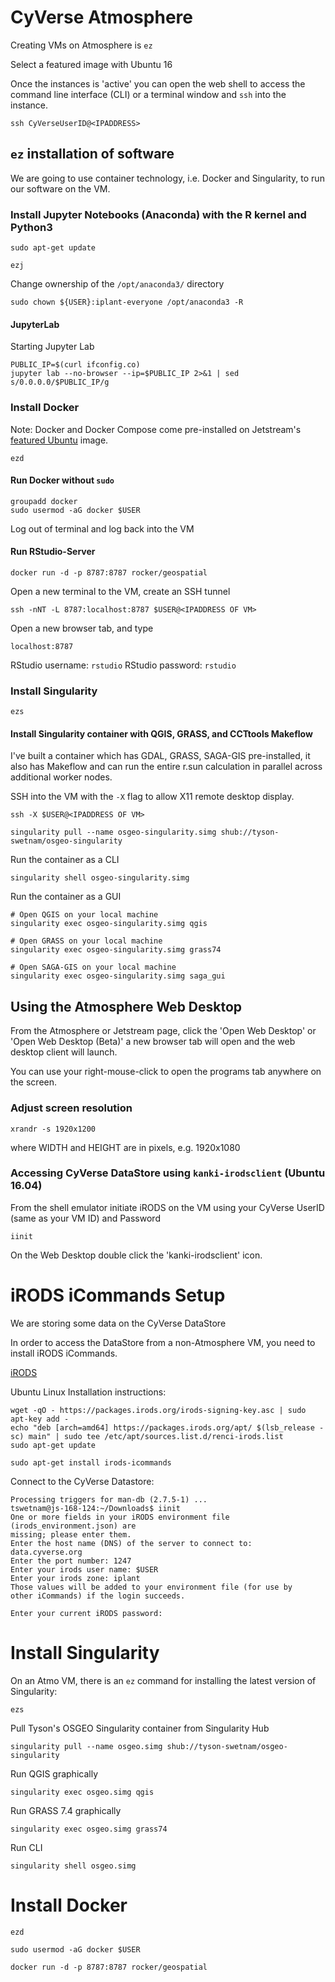 # CyVerse Atmosphere

Creating VMs on Atmosphere is `ez`

Select a featured image with Ubuntu 16

Once the instances is 'active' you can open the web shell to access the command line interface (CLI) or a terminal window and `ssh` into the instance.

```
ssh CyVerseUserID@<IPADDRESS>
```

## `ez` installation of software

We are going to use container technology, i.e. Docker and Singularity, to run our software on the VM.

### Install Jupyter Notebooks (Anaconda) with the R kernel and Python3

```
sudo apt-get update
```

```
ezj
```

Change ownership of the `/opt/anaconda3/` directory

```
sudo chown ${USER}:iplant-everyone /opt/anaconda3 -R
```

#### JupyterLab

Starting Jupyter Lab

```
PUBLIC_IP=$(curl ifconfig.co)
jupyter lab --no-browser --ip=$PUBLIC_IP 2>&1 | sed s/0.0.0.0/$PUBLIC_IP/g
```

### Install Docker

Note: Docker and Docker Compose come pre-installed on Jetstream's [featured Ubuntu](https://use.jetstream-cloud.org/application/images/107) image.

```
ezd
```

#### Run Docker without `sudo`

```
groupadd docker
sudo usermod -aG docker $USER
```
Log out of terminal and log back into the VM

#### Run RStudio-Server

```
docker run -d -p 8787:8787 rocker/geospatial
```

Open a new terminal to the VM, create an SSH tunnel

```
ssh -nNT -L 8787:localhost:8787 $USER@<IPADDRESS OF VM> 
```

Open a new browser tab, and type

```
localhost:8787
```
RStudio username: `rstudio`
RStudio password: `rstudio`
 
### Install Singularity

```
ezs
```

#### Install Singularity container with QGIS, GRASS, and CCTtools Makeflow

I've built a container which has GDAL, GRASS, SAGA-GIS pre-installed, it also has Makeflow and can run the entire r.sun calculation in parallel across additional worker nodes.

SSH into the VM with the `-X` flag to allow X11 remote desktop display.

```
ssh -X $USER@<IPADDRESS OF VM>
```

```
singularity pull --name osgeo-singularity.simg shub://tyson-swetnam/osgeo-singularity

```

Run the container as a CLI

```
singularity shell osgeo-singularity.simg
```

Run the container as a GUI

```
# Open QGIS on your local machine
singularity exec osgeo-singularity.simg qgis
```

```
# Open GRASS on your local machine
singularity exec osgeo-singularity.simg grass74
```

```
# Open SAGA-GIS on your local machine
singularity exec osgeo-singularity.simg saga_gui
```


## Using the Atmosphere Web Desktop

From the Atmosphere or Jetstream page, click the 'Open Web Desktop' or 'Open Web Desktop (Beta)' a new browser tab will open and the web desktop client will launch.

You can use your right-mouse-click to open the programs tab anywhere on the screen.

### Adjust screen resolution

```
xrandr -s 1920x1200
```

where WIDTH and HEIGHT are in pixels, e.g. 1920x1080

### Accessing CyVerse DataStore using `kanki-irodsclient` (Ubuntu 16.04)

From the shell emulator initiate iRODS on the VM using your CyVerse UserID (same as your VM ID) and Password

```
iinit
```

On the Web Desktop double click the 'kanki-irodsclient' icon.


# iRODS iCommands Setup 

We are storing some data on the CyVerse DataStore

In order to access the DataStore from a non-Atmosphere VM, you need to install iRODS iCommands.

[iRODS](https://irods.org/)

Ubuntu Linux Installation instructions:

```
wget -qO - https://packages.irods.org/irods-signing-key.asc | sudo apt-key add -
echo "deb [arch=amd64] https://packages.irods.org/apt/ $(lsb_release -sc) main" | sudo tee /etc/apt/sources.list.d/renci-irods.list
sudo apt-get update

sudo apt-get install irods-icommands
```

Connect to the CyVerse Datastore:

```
Processing triggers for man-db (2.7.5-1) ...
tswetnam@js-168-124:~/Downloads$ iinit
One or more fields in your iRODS environment file (irods_environment.json) are
missing; please enter them.
Enter the host name (DNS) of the server to connect to: data.cyverse.org
Enter the port number: 1247
Enter your irods user name: $USER
Enter your irods zone: iplant
Those values will be added to your environment file (for use by
other iCommands) if the login succeeds.

Enter your current iRODS password:
```

# Install Singularity

On an Atmo VM, there is an `ez` command for installing the latest version of Singularity:

```
ezs
```

Pull Tyson's OSGEO Singularity container from Singularity Hub

```
singularity pull --name osgeo.simg shub://tyson-swetnam/osgeo-singularity
```

Run QGIS graphically

```
singularity exec osgeo.simg qgis
```

Run GRASS 7.4 graphically

```
singularity exec osgeo.simg grass74
```

Run CLI

```
singularity shell osgeo.simg
```

# Install Docker

```
ezd
```

```
sudo usermod -aG docker $USER
```

```
docker run -d -p 8787:8787 rocker/geospatial
```

